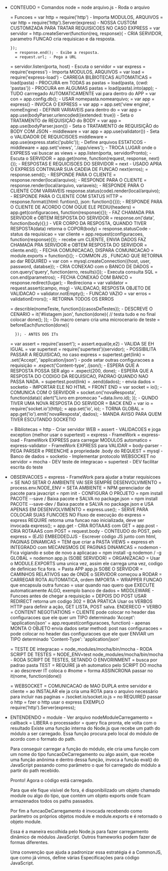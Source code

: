 * CONTEUDO
  = Comandos node
    = node arquivo.js - Roda o arquivo





  = Funcoes
    = var http = require('http') - Importa MODULOS, ARQUIVOS
    = var http = require('http').Server(express) - NOSSA CUSTOM CUSTOMIZADA PARA TRATAR REQUISICOES NO CASO EXPRESS
    = var servidor = http.createServer(function(req, response){ -  CRIA SERVIDOR, parametro FUNCAO cria requisicao e da resposta.

      });
        = response.end(); - Exibe a resposta.
        = request.url; - Pega a URL
    = servidor.listen(porta, host) - Escuta o servidor
    = var express = require('express') - Importa MODULOS, ARQUIVOS
    = var load = require('express-load') - CARREGA BILBIOTECAS AUTOMATICAS
      = load(pasta) - PROCURA em TODAS as pastas
      = load(pasta, {cwd: 'pastas'}) - PROCURA em ALGUMAS pastas
      = load(pasta).into(app); - TUDO carrregado AUTOMATICAMENTE vai para dentro do APP
      = var con = app.config.db(); - USAR nomepasta.nomearquivo;
    = var app = express() - INVOCA O EXPRESS
    = var app = app.set('view engine', nomeEngine) - DEFINIR VARIAVEIS para dentro do
    = var app = app.use(bodyParser.urlencoded({extended: true}) - Seta o TRATAMENTO de REQUISIÇÃO do BODY
    = var app = app.use(bodyParser.json()) - Seta o TRATAMENTO de REQUISIÇÃO do BODY COM JSON - middleware
    = var app = app.use(validator()) - Seta o VALIDADOR DE REQUICISOES middleware
    = app.use(express.static('public')); - Define arquivos ESTATICOS - middleware
    = app.set('views', './app/views'); - TROCA  LUGAR onde o EXPRESS vai buscar as views
    = app.listen(porta, servidorPronto); - Escuta o SERVIDOR
    = app.get(nome, function(request, response, next){}); - RESPOSTAS E REQUICISOES DO SERVIDOR
        = next - USADO APRA O EXPRESS CONTINUAR SUA CADEIA DE FUNCAO
          next(erros);
        = response.send(); - RESPONDE PARA O CLIENTE
        = response.render(local/arquivo); - RESPONDE PARA O CLIENTE
        = response.render(local/arquivo, variaveis); - RESPONDE PARA O CLIENTE COM VARIAVEIS
        response.status(code).render(local/arquivo); - RESPONDE PARA O CLIENTE COM STATUS HTTP
        = response.format({html: funtion(), json: function(){}}); - RESPONDE PARA O CLIENTE DE ACORDO COM OQUE ELE PEDIU(headers)
    = app.get(configuracoes, function(response){}); - FAZ CHAMADA PRA SERVIDOR e OBTEM RESPOSTA DO SERVIDOR
        = response.on('data', function(body){};) - VER CORPO DA RESPOSTA, QUANDO TIVER RESPOSTA(data) retorna o COPOR(body)
        = response.statusCode - status da requisicao
        = var cliente = app.request(configuracoes, function(response){}); - recebe um CLIENTE, ENVIA DADOS FAZ CHAMADA PRA SERVIDOR e OBTEM RESPOSTA DO SERVIDOR
          = cliente.end(); - FECHA COMUNICACAO, DISPARA COMUNICACAO
    = module.exports = function(){}; - COMMON JS , FUNCAO QUE RETORNA ao dar REQUIRED
    = var con =  mysql.createConnection({host, user, password, databse}); - CRIA CONEXAO com o BANCO DE DADOS
    = con.query('query', function(erro, results){}); - Executa consulta SQL
    = con.end(parametros); - FECHA CONEXAO COM BANCO
    = response.redirect(lugar); - Redireciona
    = var validator = request.assert(campo, msg) - VALIDACAO, RESPOSTA OBJETO DE VALIDACAO
      = validator.notEmpty(); - FUNCAO VAZIO
    = var erros = validationErrors(); - RETORNA TODOS OS ERROS

    = describle(nomeTeste, function(){casosDeTestes}); - DESCREVE O CENARIO
      = it('#listagem json', function(done){
        // testa tudo e no final colocar
        done();
        }); - Do macro cenaro cria uma microcenario de teste
      = beforeEach(function(done){

        }); - ANTES DOS ITs
    = var assert = require('assert');
      = assert.equal(e,e2) - VALIDA SE EH IGUAL
    = var supertest = require('supertest')(servidor); - POSSIBILITA PASSAR A REQUISICAO, no caso express
      = supertest.get(link)
        = .set('Accept', 'application/json')  - pode setar outras configuracoes a requisição
        = .expect('Content-type', /json/);    -  ESPERA QUE A RESPOSTA POSSA SER algo
        = .expect(200, done);    -  ESPERA QUE A RESPOSTA DO CODIGO DA REQUISICAO, PADRAO QUANDO NAO PASSA NADA.
      = supertest.post(link)
        = .send(dados); - envia dados
      = socketio - IMPORTAR ELE NO HTML
        = FRONT END
          = var socket = io(); - COMUNICA COM O SERVIDOR
            = socket.on('novaResposta', function(data){
              alert("Livro em promocao "+data.livro.id);
              }); - QUNDO TIVER UMA NOVA RESPOSTA DO SERVIDOR
        = BACK END
          = var io = require('socket.io')(http);
          = app.set('io', io); - TORNA GLOBAL
          = app.get('io').emit('novaResposta', dados); - MANDA AVISO PARA QUEM TIVER ESCUTANDO SOCKETIO


  = Bibliotecas
    = http   - Criar servidor WEB
    = assert - VALIDACOES e joga exception (melhor usar o supertest)
    = express - FrameWork
    = express-load - FrameWork EXPRESS para carregar MODULOS automatico
    = express-validator - FrameWork EXPRESS para VALIDAR
    = body-parser - PEGA PARSER e PREENCHE a propriedade .body do REQUEST
    = mysql - Banco de dados
    = socketio - Implementar protocolo WEBSOCKET no servidor
    = mocha - DEV teste de integracao
    = supertest - DEV facilitar escrita do teste

* OBSERVACOES
  = express - FrameWork para ajudar a tratar requisicoes
    = SE NAO SETAR O AMBIENTE VAI SER SEMPRE DESENVOLVIMENTO
    = process.env.NODE_ENV = SETA AMBIENTE
  = NPM gerenciador de pacote para javacript
  = npm init - CONFIGURA O PROJETO
  = npm install PACOTE --save / Baixa pacote e SALVA no package.json
  = npm install PACOTE --save-dev / Baixa pacote e SALVA no package.json e USA APENAS EM DESENVOLVIMENTO
  = express.use(); - SERVE PARA COLOCAR SUAS FUNCOES NO Fluxo de execução do express
  = express REQUIRE retorna uma funcao nao inicializada, deve ser invocada express();
  = app.get - CRIA ROTAAAS com GET
  = app.post - CRIA ROTAAAS com POST
    = request.body - CONTEUDO do POST, pelo express
  = (EJS) EMBEDDEDJJS -  Escrever código JS junto com html, PAGINAS DINAMICAS
    = TEM que criar a PASTA VIEWS
  = express eh INTEGRADO com MECANISMOS DE PAGINAS DINAMICAS
  = nodemon - Fica vigiando e sobe de novo a aplicacao
    = npm install -g nodemon / -g GLOBAL
    = nodemon app.js (SOBE SERVIDOR)
  = ORGANIZACAO
    = Usar o MODULE.EXPORTS uma unica vez, assim ele carrega uma vez, codigo de definicao fica fora.
    = Pasta APP app.js SOBE O SERVIDOR
    = CAMINHOS RELATIVOS sao de ONDE o SERVIDOR começou a RODAR
  = CARREGAR ROTA AUTOMATICA, ordem IMPORTA
  = WRAPPER FUNCAO que encapsula outra funcao
    = usar quando nao quero que EXECUTE automaticamente ALGO, exemplo banco de dados
  = MIDDLEWARE - Funcoes antes de chegar a requisição
  = DEPOIS DO POST USAR REDIRECT retorna um codigo 302
  = BOA PRATICA Usar os VERBOS HTTP para definir a ação, GET LISTA, POST salva. ENDERECO + VERBO
  = CONTENT NEGOTIATIONS
    = CLIENTE pode colocar no header das configuracoes que ele quer um TIPO determinado 'Accept': 'application/json'
    = app.request(configuracoes, function) - apenas MONTA O OBJETO envia dados setar method: post nas configuracoes
      = pode colocar no header das configuracoes que ele quer ENVIAR um TIPO determinado 'Content-Type': 'application/json'

  = TESTE DE integracao
    = node_modules/mocha/bin/mocha - RODA SCRIPT DE TESTES
    = NODE_ENV=test node_modules/mocha/bin/mocha - RODA SCRIPT DE TESTES, SETANDO O ENVORINMENT
    = busca por padrao pasta TEST
    = REQUIRE já eh automatico pelo SCRIPT DO mocha
    = ao descrever IT coloca o #nome
    = forma ASSINCRONA passar no it(nome, function(done))

  = WEBSOCKET
    = COMUNICACAO de MAO DUPLA entre servidor e cliente
    = ao INSTALAR ele ja cria uma ROTA para o arquivo necessário para incluir nas paginas
      = /socket.io/socket.io.js
    = no REQUIRED passar o http
      = fzer o http usar o express EXEMPLO require('http').Server(express);


* ENTENDENDO
  = module - Ver arquivo nodeModuleCarregamento
  = callback
    = LIBERA o processador
    = query fica pronta, ele volta com o resultado
    Existe uma função interna do Node.js que recebe um path do módulo a ser carregado.
    Essa função procura pelo local do módulo de acordo com o formato do path.

    Para conseguir carregar a função do módulo, ele cria uma função com um nome do tipo funcaoDeCarregamento ou algo assim, que recebe uma função anônima e dentro dessa função, invoca a função eval() do JavaScript passando como parâmetro o que foi carregado do módulo a partir do path recebido.

    Pronto! Agora o código está carregado.

    Para que ele fique visível de fora, é disponibilizado um objeto chamado module ou algo do tipo, que contém um objeto exports onde ficam armazenados todos os paths passados.

    Por fim a funcaoDeCarregamento é invocada recebendo como parâmetro os próprios objetos module e module.exports e é retornado o objeto module.

    Essa é a maneira escolhida pelo Node.js para fazer carregamento dinâmico de módulos JavaScript. Outros frameworks podem fazer de formas diferentes.

    Uma convenção que ajuda a padronizar essa estratégia é a CommonJS, que como já vimos, define várias Especificações para código JavaScript.
